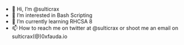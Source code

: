 - 👋 Hi, I’m @sulticrax
- 👀 I’m interested in Bash Scripting
- 🌱 I’m currently learning RHCSA 8
- 📫 How to reach me on twitter at @sulticrax
     or shoot me an email on sulticrax(@)0xfauda.io

<!---
sulticrax/sulticrax is a ✨ special ✨ repository because its `README.md` (this file) appears on your GitHub profile.
You can click the Preview link to take a look at your changes.
--->
